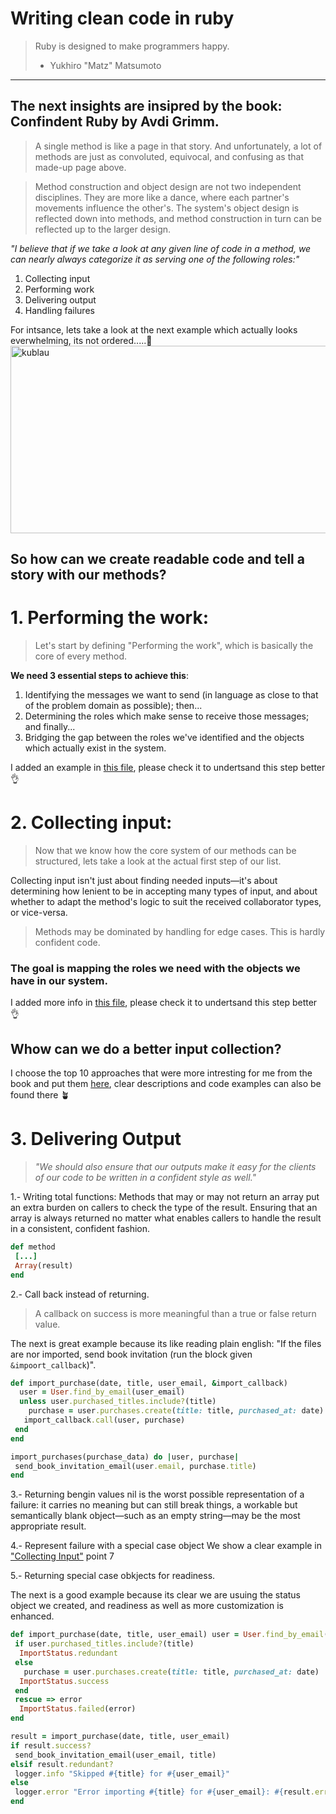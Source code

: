 # Writing clean code in ruby

> Ruby is designed to make programmers happy.
> - Yukhiro "Matz" Matsumoto

--- 
The next insights are insipred by the book:
Confindent Ruby by Avdi Grimm. 
---

> A single method is like a page in that story. And unfortunately, a lot of methods are just as convoluted, equivocal, and confusing as that made-up page above.

> Method construction and object design are not two independent disciplines. They are more like a dance, where each partner's movements influence the other's. The system's object design is reflected down into methods, and method construction in turn can be reflected up to the larger design.

_"I believe that if we take a look at any given line of code in a method, we can nearly always categorize it as serving one of the following roles:"_

1. Collecting input
2. Performing work
3. Delivering output
4. Handling failures

For intsance, lets take a look at the next example which actually looks everwhelming, its not ordered.....🤔
<img src="https://user-images.githubusercontent.com/72522628/236586862-eb9a587f-8b8b-4608-94de-1b99442b3fa2.jpg" alt="kublau" width="600" height="300">


## So how can we create readable code and tell a story with our methods?

# 1. Performing the work:
> Let's start by defining "Performing the work", which is basically the core of every method.

**We need 3 essential steps to achieve this**:
1. Identifying the messages we want to send (in language as close to that of the problem domain as possible); then...
2. Determining the roles which make sense to receive those messages; and finally...
3. Bridging the gap between the roles we've identified and the objects which actually exist in the system.

I added an example in [this file](https://github.com/daniel-enqz/ruby-corners-100/blob/master/confident_ruby/lib/identifying-messages.md), please check it to undertsand this step better 👌

# 2. Collecting input:
> Now that we know how the core system of our methods can be structured, lets take a look at the actual first step of our list.

Collecting input isn't just about finding needed inputs—it's about determining how lenient to be in accepting many types of input, and about whether to adapt the method's logic to suit the received collaborator types, or vice-versa.

> Methods may be dominated by handling for edge cases. This is hardly confident code.

### The goal is mapping the roles we need with the objects we have in our system.
I added more info in [this file](https://github.com/daniel-enqz/ruby-corners-100/tree/master/confident_ruby/lib/inputs.md), please check it to undertsand this step better 👌

## Whow can we do a better input collection?

I choose the top 10 approaches that were more intresting for me from the book and put them [here](https://github.com/daniel-enqz/ruby-corners-100/blob/master/confident_ruby/lib/collecting-input.md), clear descriptions and code examples can also be found there 🪴

# 3. Delivering Output
> _"We should also ensure that our outputs make it easy for the clients of our code to be written in a confident style as well."_

1.- Writing total functions:
Methods that may or may not return an array put an extra burden on callers to check the type of the result. Ensuring that an array is always returned no matter what enables callers to handle the result in a consistent, confident fashion.

```ruby
def method
 [...]
 Array(result)
end
```
2.- Call back instead of returning.
> A callback on success is more meaningful than a true or false return value.

The next is great example because its like reading plain english: "If the files are nor imported, send book invitation (run the block given `&impoort_callback`)".
```ruby
def import_purchase(date, title, user_email, &import_callback) 
  user = User.find_by_email(user_email)
  unless user.purchased_titles.include?(title)
    purchase = user.purchases.create(title: title, purchased_at: date)
   import_callback.call(user, purchase) 
 end
end

import_purchases(purchase_data) do |user, purchase| 
 send_book_invitation_email(user.email, purchase.title)
end
```
3.- Returning bengin values
nil is the worst possible representation of a failure: it carries no meaning but can still break things, a workable but semantically blank object—such as an empty string—may be the most appropriate result. 

4.- Represent failure with a special case object
We show a clear example in ["Collecting Input"](https://github.com/daniel-enqz/ruby-corners-100/blob/master/confident_ruby/lib/collecting-input.md) point 7

5.- Returning special case obkjects for readiness.

The next is a good example because its clear we are usuing the status object we created, and readiness as well as more customization is enhanced.
```ruby
def import_purchase(date, title, user_email) user = User.find_by_email(user_email)
 if user.purchased_titles.include?(title)
  ImportStatus.redundant 
 else
   purchase = user.purchases.create(title: title, purchased_at: date)
  ImportStatus.success 
 end
 rescue => error 
  ImportStatus.failed(error)
end
```
```ruby
result = import_purchase(date, title, user_email) 
if result.success?
 send_book_invitation_email(user_email, title) 
elsif result.redundant?
 logger.info "Skipped #{title} for #{user_email}" 
else
 logger.error "Error importing #{title} for #{user_email}: #{result.error}"
end
```
